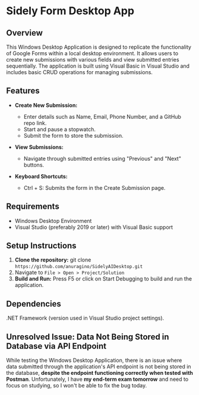 # Sidely Form Desktop App

## Overview

This Windows Desktop Application is designed to replicate the functionality of Google Forms within a local desktop environment.
It allows users to create new submissions with various fields and view submitted entries sequentially. 
The application is built using Visual Basic in Visual Studio and includes basic CRUD operations for managing submissions.

## Features
- **Create New Submission:**
  - Enter details such as Name, Email, Phone Number, and a GitHub repo link.
  - Start and pause a stopwatch.
  - Submit the form to store the submission.

- **View Submissions:**
  - Navigate through submitted entries using "Previous" and "Next" buttons.

- **Keyboard Shortcuts:**
  - Ctrl + S: Submits the form in the Create Submission page.

## Requirements

- Windows Desktop Environment
- Visual Studio (preferably 2019 or later) with Visual Basic support

## Setup Instructions

1. **Clone the repository:** git clone `https://github.com/anuragino/SidelyAIDesktop.git`
2. Navigate to `File > Open > Project/Solution`
3. **Build and Run:** Press F5 or click on Start Debugging to build and run the application.

## Dependencies
.NET Framework (version used in Visual Studio project settings).

## Unresolved Issue: Data Not Being Stored in Database via API Endpoint
While testing the Windows Desktop Application, there is an issue where data submitted through the application's API endpoint is not being stored in the database, **despite the endpoint functioning correctly when tested with Postman**.
Unfortunately, I have **my end-term exam tomorrow** and need to focus on studying, so I won't be able to fix the bug today.

